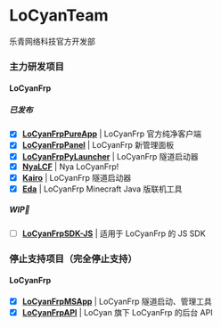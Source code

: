 # LoCyanTeam
乐青网络科技官方开发部

### 主力研发项目

#### LoCyanFrp

##### 已发布

- [x] **[LoCyanFrpPureApp](https://github.com/LoCyan-Team/LoCyanFrpPureApp)** | LoCyanFrp 官方纯净客户端
- [x] **[LoCyanFrpPanel](https://github.com/LoCyan-Team/LoCyanFrpPanel)** | LoCyanFrp 新管理面板
- [x] **[LoCyanFrpPyLauncher](https://github.com/LoCyan-Team/LoCyanFrpPyLauncher)** | LoCyanFrp 隧道启动器
- [x] **[NyaLCF](https://github.com/Muska-Ami/NyaLCF)** | Nya LoCyanFrp!
- [x] **[Kairo](https://github.com/Shiroiame-Kusu/Kairo)** | LoCyanFrp 隧道启动器
- [x] **[Eda](https://github.com/LoCyan-Team/Eda)** | LoCyanFrp Minecraft Java 版联机工具

##### WIP🔧

- [ ] **[LoCyanFrpSDK-JS](https://github.com/LoCyan-Team/LoCyanFrpSDK-JS)** | 适用于 LoCyanFrp 的 JS SDK

<!--
### 停止更新项目（但包含 Bug 修复）

#### LoCyanFrp
-->

### 停止支持项目（完全停止支持）

#### LoCyanFrp

- [x] **[LoCyanFrpMSApp](https://github.com/LoCyan-Team/LoCyanFrpMSApp)** | LoCyanFrp 隧道启动、管理工具
- [x] **[LoCyanFrpAPI](https://github.com/LoCyan-Team/LoCyanFrpAPI)** | LoCyan 旗下 LoCyanFrp 的后台 API
